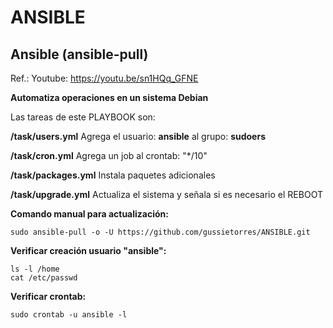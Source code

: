 # ANSIBLE
## Ansible (ansible-pull)

Ref.: Youtube: https://youtu.be/sn1HQq_GFNE

**Automatiza operaciones en un sistema Debian**

Las tareas de este PLAYBOOK son:

**/task/users.yml**			   Agrega el usuario: **ansible** al grupo: **sudoers**

**/task/cron.yml**                Agrega un job al crontab: "*/10"

**/task/packages.yml**	   Instala paquetes adicionales

**/task/upgrade.yml**	     Actualiza el sistema y señala si es necesario el REBOOT



**Comando manual para actualización:**

```
sudo ansible-pull -o -U https://github.com/gussietorres/ANSIBLE.git
```

**Verificar creación usuario "ansible":**

```
ls -l /home
cat /etc/passwd
```

**Verificar crontab:**

```
sudo crontab -u ansible -l
```

